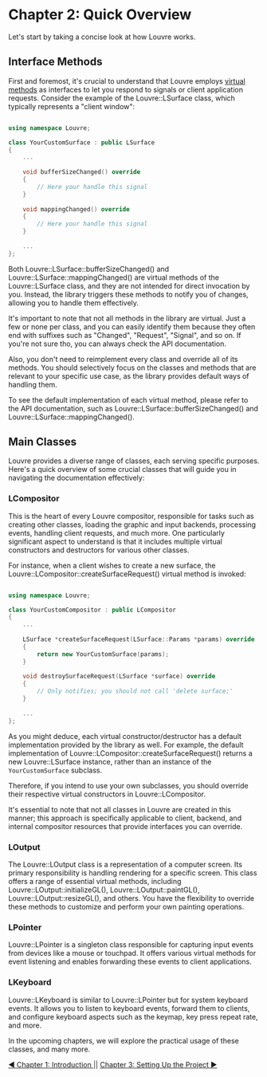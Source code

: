 # Chapter 2: Quick Overview

Let's start by taking a concise look at how Louvre works.

## Interface Methods

First and foremost, it's crucial to understand that Louvre employs [virtual methods](https://www.youtube.com/watch?v=oIV2KchSyGQ) as interfaces to let you respond to signals or client application requests. Consider the example of the Louvre::LSurface class, which typically represents a "client window":

```cpp

using namespace Louvre;

class YourCustomSurface : public LSurface
{
	...
    
    void bufferSizeChanged() override
    {
    	// Here your handle this signal
    }
    
    void mappingChanged() override
    {
    	// Here your handle this signal
    }
    
    ...
};
```

Both Louvre::LSurface::bufferSizeChanged() and Louvre::LSurface::mappingChanged() are virtual methods of the Louvre::LSurface class, and they are not intended for direct invocation by you. Instead, the library triggers these methods to notify you of changes, allowing you to handle them effectively.

It's important to note that not all methods in the library are virtual. Just a few or none per class, and you can easily identify them because they often end with suffixes such as "Changed", "Request", "Signal", and so on. If you're not sure tho, you can always check the API documentation.

Also, you don't need to reimplement every class and override all of its methods. You should selectively focus on the classes and methods that are relevant to your specific use case, as the library provides default ways of handling them.

To see the default implementation of each virtual method, please refer to the API documentation, such as Louvre::LSurface::bufferSizeChanged() and Louvre::LSurface::mappingChanged().

## Main Classes

Louvre provides a diverse range of classes, each serving specific purposes. Here's a quick overview of some crucial classes that will guide you in navigating the documentation effectively:

### LCompositor

This is the heart of every Louvre compositor, responsible for tasks such as creating other classes, loading the graphic and input backends, processing events, handling client requests, and much more. One particularly significant aspect to understand is that it includes multiple virtual constructors and destructors for various other classes.

For instance, when a client wishes to create a new surface, the Louvre::LCompositor::createSurfaceRequest() virtual method is invoked:

```cpp

using namespace Louvre;

class YourCustomCompositor : public LCompositor
{
	...
    
    LSurface *createSurfaceRequest(LSurface::Params *params) override
    {
    	return new YourCustomSurface(params);
    }
    
    void destroySurfaceRequest(LSurface *surface) override
    {
    	// Only notifies; you should not call 'delete surface;'
    }
    
    ...
};
```

As you might deduce, each virtual constructor/destructor has a default implementation provided by the library as well. For example, the default implementation of Louvre::LCompositor::createSurfaceRequest() returns a new Louvre::LSurface instance, rather than an instance of the `YourCustomSurface` subclass.

Therefore, if you intend to use your own subclasses, you should override their respective virtual constructors in Louvre::LCompositor.

It's essential to note that not all classes in Louvre are created in this manner; this approach is specifically applicable to client, backend, and internal compositor resources that provide interfaces you can override.

### LOutput

The Louvre::LOutput class is a representation of a computer screen. Its primary responsibility is handling rendering for a specific screen. This class offers a range of essential virtual methods, including Louvre::LOutput::initializeGL(), Louvre::LOutput::paintGL(), Louvre::LOutput::resizeGL(), and others. You have the flexibility to override these methods to customize and perform your own painting operations.

### LPointer

Louvre::LPointer is a singleton class responsible for capturing input events from devices like a mouse or touchpad. It offers various virtual methods for event listening and enables forwarding these events to client applications.

### LKeyboard

Louvre::LKeyboard is similar to Louvre::LPointer but for system keyboard events. It allows you to listen to keyboard events, forward them to clients, and configure keyboard aspects such as the keymap, key press repeat rate, and more.

In the upcoming chapters, we will explore the practical usage of these classes, and many more.

<a href="md_md_tutorial_01.html">◀ Chapter 1: Introduction </a> || <a href="md_md_tutorial_03.html"> Chapter 3: Setting Up the Project ▶</a>
